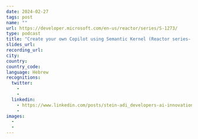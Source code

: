 ```yaml
---
date: 2024-02-27
tags: post
name: ""
url: https://developer.microsoft.com/en-us/reactor/series/S-1273/
type: podcast
title: "Create your own Copilot using Semantic Kernel (Reactor series- GenAI for software)"
slides_url:
recording_url: 
city: 
country: 
country_code:
language: Hebrew
recognitions:
  twitter:
    - 
    - 
  linkedin:
    - https://www.linkedin.com/posts/stein-adi_developers-ai-innovation-activity-7161027649295790081-JO5t?utm_source=share&utm_medium=member_desktop
    - 
images:
  - 
  - 
---
```

